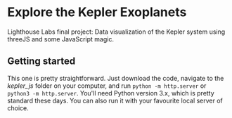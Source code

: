 # Explore the Kepler Exoplanets
Lighthouse Labs final project: Data visualization of the Kepler system using threeJS and some JavaScript magic.

## Getting started
This one is pretty straightforward. Just download the code, navigate to the _kepler_js_ folder on your computer, and run `python -m http.server` or `python3 -m http.server`. You'll need Python version 3.x, which is pretty standard these days. You can also run it with your favourite local server of choice. 
